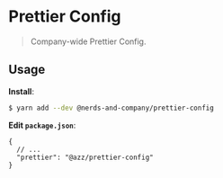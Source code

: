 # Prettier Config

> Company-wide Prettier Config.

## Usage

**Install**:

```bash
$ yarn add --dev @nerds-and-company/prettier-config
```

**Edit `package.json`**:

```jsonc
{
  // ...
  "prettier": "@azz/prettier-config"
}
```
